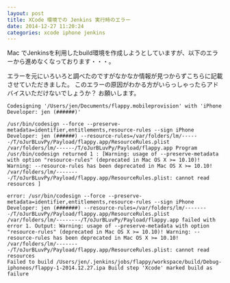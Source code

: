 ```yaml
---
layout: post
title: XCode 環境での Jenkins 実行時のエラー
date: 2014-12-27 11:20:24
categories: xcode iphone jenkins
---
```

<p>Mac でJenkinsを利用したbuild環境を作成しようとしていますが、以下のエラーから進めなくなっております・・・。</p>

<p>エラーを元にいろいろと調べたのですがなかなか情報が見つからずこちらに記載させていただきました。
このエラーの原因がわかる方がいらっしゃったらアドバイスいただけないでしょうか？
お願いします。</p>

<pre><code>Codesigning '/Users/jen/Documents/flappy.mobileprovision' with 'iPhone Developer: jen (######)'

/usr/bin/codesign --force --preserve-metadata=identifier,entitlements,resource-rules --sign iPhone Developer: jen (######) --resource-rules=/var/folders/lm/------/T/oJurBLuvPy/Payload/flappy.app/ResourceRules.plist /var/folders/lm/------/T/oJurBLuvPy/Payload/flappy.app Program /usr/bin/codesign returned 1 : [Warning: usage of --preserve-metadata with option "resource-rules" (deprecated in Mac OS X &gt;= 10.10)! Warning: --resource-rules has been deprecated in Mac OS X &gt;= 10.10! /var/folders/lm/--------/T/oJurBLuvPy/Payload/flappy.app/ResourceRules.plist: cannot read resources ]

error: /usr/bin/codesign --force --preserve-metadata=identifier,entitlements,resource-rules --sign iPhone Developer: jen (#######) --resource-rules=/var/folders/lm/--------/T/oJurBLuvPy/Payload/flappy.app/ResourceRules.plist /var/folders/lm/--------/T/oJurBLuvPy/Payload/flappy.app failed with error 1. Output: Warning: usage of --preserve-metadata with option "resource-rules" (deprecated in Mac OS X &gt;= 10.10)! Warning: --resource-rules has been deprecated in Mac OS X &gt;= 10.10! /var/folders/lm/--------/T/oJurBLuvPy/Payload/flappy.app/ResourceRules.plist: cannot read resources
Failed to build /Users/jen/.jenkins/jobs/flappy/workspace/build/Debug-iphoneos/flappy-1-2014.12.27.ipa Build step 'Xcode' marked build as failure
</code></pre>
